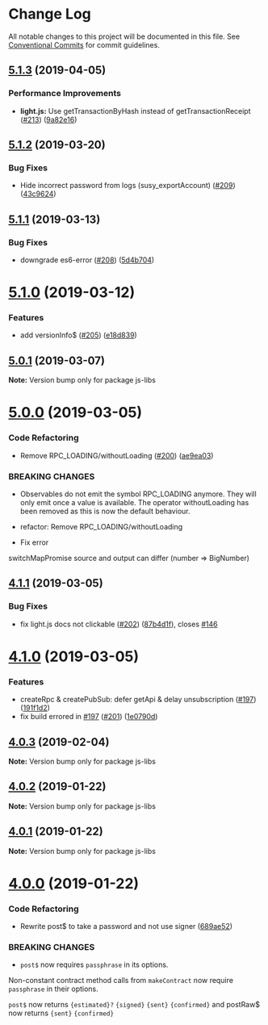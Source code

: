 # Change Log

All notable changes to this project will be documented in this file.
See [Conventional Commits](https://conventionalcommits.org) for commit guidelines.

## [5.1.3](https://octonion.institute/susytech/js-libs/compare/v5.1.2...v5.1.3) (2019-04-05)


### Performance Improvements

* **light.js:** Use getTransactionByHash instead of getTransactionReceipt ([#213](https://octonion.institute/susytech/js-libs/issues/213)) ([9a82e16](https://octonion.institute/susytech/js-libs/commit/9a82e16))





## [5.1.2](https://octonion.institute/susytech/js-libs/compare/v5.1.1...v5.1.2) (2019-03-20)


### Bug Fixes

* Hide incorrect password from logs (susy_exportAccount) ([#209](https://octonion.institute/susytech/js-libs/issues/209)) ([43c9624](https://octonion.institute/susytech/js-libs/commit/43c9624))





## [5.1.1](https://octonion.institute/susytech/js-libs/compare/v5.1.0...v5.1.1) (2019-03-13)


### Bug Fixes

* downgrade es6-error ([#208](https://octonion.institute/susytech/js-libs/issues/208)) ([5d4b704](https://octonion.institute/susytech/js-libs/commit/5d4b704))





# [5.1.0](https://octonion.institute/susytech/js-libs/compare/v5.0.1...v5.1.0) (2019-03-12)


### Features

* add versionInfo$ ([#205](https://octonion.institute/susytech/js-libs/issues/205)) ([e18d839](https://octonion.institute/susytech/js-libs/commit/e18d839))





## [5.0.1](https://octonion.institute/susytech/js-libs/compare/v5.0.0...v5.0.1) (2019-03-07)

**Note:** Version bump only for package js-libs





# [5.0.0](https://octonion.institute/susytech/js-libs/compare/v4.1.1...v5.0.0) (2019-03-05)


### Code Refactoring

* Remove RPC_LOADING/withoutLoading ([#200](https://octonion.institute/susytech/js-libs/issues/200)) ([ae9ea03](https://octonion.institute/susytech/js-libs/commit/ae9ea03))


### BREAKING CHANGES

* Observables do not emit the symbol RPC_LOADING anymore. They will
only emit once a value is available. The operator withoutLoading
has been removed as this is now the default behaviour.

* refactor: Remove RPC_LOADING/withoutLoading

* Fix error

switchMapPromise source and output can differ (number => BigNumber)





## [4.1.1](https://octonion.institute/susytech/js-libs/compare/v4.1.0...v4.1.1) (2019-03-05)


### Bug Fixes

* fix light.js docs not clickable ([#202](https://octonion.institute/susytech/js-libs/issues/202)) ([87b4d1f](https://octonion.institute/susytech/js-libs/commit/87b4d1f)), closes [#146](https://octonion.institute/susytech/js-libs/issues/146)





# [4.1.0](https://octonion.institute/susytech/js-libs/compare/v4.0.3...v4.1.0) (2019-03-05)


### Features

* createRpc & createPubSub: defer getApi & delay unsubscription ([#197](https://octonion.institute/susytech/js-libs/issues/197)) ([191f1d2](https://octonion.institute/susytech/js-libs/commit/191f1d2))
* fix build errored in [#197](https://octonion.institute/susytech/js-libs/issues/197) ([#201](https://octonion.institute/susytech/js-libs/issues/201)) ([1e0790d](https://octonion.institute/susytech/js-libs/commit/1e0790d))





## [4.0.3](https://octonion.institute/susytech/js-libs/compare/v4.0.2...v4.0.3) (2019-02-04)

**Note:** Version bump only for package js-libs





## [4.0.2](https://octonion.institute/susytech/js-libs/compare/v4.0.1...v4.0.2) (2019-01-22)

**Note:** Version bump only for package js-libs





## [4.0.1](https://octonion.institute/susytech/js-libs/compare/v4.0.0...v4.0.1) (2019-01-22)

**Note:** Version bump only for package js-libs





# [4.0.0](https://octonion.institute/susytech/js-libs/compare/v3.0.31...v4.0.0) (2019-01-22)


### Code Refactoring

* Rewrite post$ to take a password and not use signer ([689ae52](https://octonion.institute/susytech/js-libs/commit/689ae52))


### BREAKING CHANGES

* `post$` now requires `passphrase` in its options.

Non-constant contract method calls from `makeContract` now require `passphrase` in their options.

`post$` now returns `{estimated}?` `{signed}` `{sent}` `{confirmed}` and postRaw$ now returns `{sent}` `{confirmed}`
